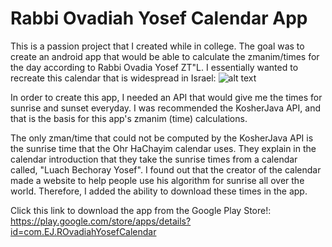 # Rabbi Ovadiah Yosef Calendar App
This is a passion project that I created while in college.
The goal was to create an android app that would be able to calculate the zmanim/times for the day according to Rabbi Ovadia Yosef ZT"L.
I essentially wanted to recreate this calendar that is widespread in Israel:
![alt text](https://i.imgur.com/QqGAtTB.jpg)

In order to create this app, I needed an API that would give me the times for sunrise and sunset everyday. I was recommended the KosherJava API, and that is the basis for this app's zmanim (time) calculations.

The only zman/time that could not be computed by the KosherJava API is the sunrise time that the Ohr HaChayim calendar uses. They explain in the calendar introduction that they take the sunrise times from a calendar called, "Luach Bechoray Yosef". I found out that the creator of the calendar made a website to help people use his algorithm for sunrise all over the world. Therefore, I added the ability to download these times in the app.

Click this link to download the app from the Google Play Store!: https://play.google.com/store/apps/details?id=com.EJ.ROvadiahYosefCalendar
